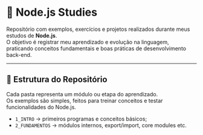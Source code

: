 # 🧠 Node.js Studies

Repositório com exemplos, exercícios e projetos realizados durante meus estudos de **Node.js**.  
O objetivo é registrar meu aprendizado e evolução na linguagem, praticando conceitos fundamentais e boas práticas de desenvolvimento back-end.

---

## 📘 Estrutura do Repositório

Cada pasta representa um módulo ou etapa do aprendizado.  
Os exemplos são simples, feitos para treinar conceitos e testar funcionalidades do Node.js.

- `1_INTRO` → primeiros programas e conceitos básicos;
- `2_FUNDAMENTOS` → módulos internos, export/import, core modules etc.
